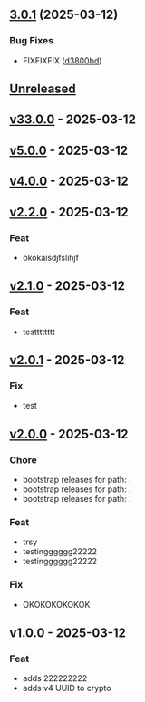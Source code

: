 <a name="unreleased"></a>
## [3.0.1](https://github.com/amgshouman/testNodejs/compare/v3.0.0...v3.0.1) (2025-03-12)


### Bug Fixes

* FIXFIXFIX ([d3800bd](https://github.com/amgshouman/testNodejs/commit/d3800bd1de4886c9555daffbc6104dd67b33ea1d))

## [Unreleased]


## 

<a name="v33.0.0"></a>
## [v33.0.0] - 2025-03-12

<a name="v5.0.0"></a>
## [v5.0.0] - 2025-03-12

<a name="v4.0.0"></a>
## [v4.0.0] - 2025-03-12

<a name="v2.2.0"></a>
## [v2.2.0] - 2025-03-12
### Feat
- okokaisdjfslihjf


<a name="v2.1.0"></a>
## [v2.1.0] - 2025-03-12
### Feat
- testttttttt


<a name="v2.0.1"></a>
## [v2.0.1] - 2025-03-12
### Fix
- test


<a name="v2.0.0"></a>
## [v2.0.0] - 2025-03-12
### Chore
- bootstrap releases for path: .
- bootstrap releases for path: .
- bootstrap releases for path: .

### Feat
- trsy
- testingggggg22222
- testingggggg22222

### Fix
- OKOKOKOKOKOK


<a name="v1.0.0"></a>
## v1.0.0 - 2025-03-12
### Feat
- adds 222222222
- adds v4 UUID to crypto


[Unreleased]: https://github.com/amgshouman/testNodejs.git/compare/v33.0.0...HEAD
[v33.0.0]: https://github.com/amgshouman/testNodejs.git/compare/v5.0.0...v33.0.0
[v5.0.0]: https://github.com/amgshouman/testNodejs.git/compare/v4.0.0...v5.0.0
[v4.0.0]: https://github.com/amgshouman/testNodejs.git/compare/v2.2.0...v4.0.0
[v2.2.0]: https://github.com/amgshouman/testNodejs.git/compare/v2.1.0...v2.2.0
[v2.1.0]: https://github.com/amgshouman/testNodejs.git/compare/v2.0.1...v2.1.0
[v2.0.1]: https://github.com/amgshouman/testNodejs.git/compare/v2.0.0...v2.0.1
[v2.0.0]: https://github.com/amgshouman/testNodejs.git/compare/v1.0.0...v2.0.0

